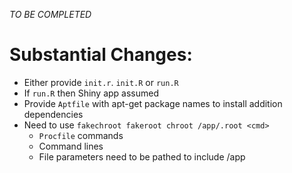 _TO BE COMPLETED_

# Substantial Changes:

* Either provide `init.r`. `init.R` or `run.R`
* If `run.R` then Shiny app assumed
* Provide `Aptfile` with apt-get package names to install addition dependencies
* Need to use `fakechroot fakeroot chroot /app/.root <cmd>`
  + `Procfile` commands
  + Command lines
  + File parameters need to be pathed to include /app
